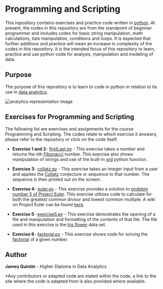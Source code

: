 # Programming and Scripting

This repository contains exercises and practice code written in [python](https://www.python.org/). At present, the codes in this repository are from the standpoint of beginner programmer and includes codes for basic string manipulation, math calculations, lists manipulation, conditions and loops. It is expected that further additions and practice will mean an increase in complexity of 
the codes in this repository. It is the intended focus of this repository to learn, practice and use python code for analysis, manipulation and modeling of data.



## Purpose
The purpose of this repository is to learn to code in python in relation to its use in [data analytics](https://en.wikipedia.org/wiki/Data_analysis). 


![analytics representation image](https://qph.ec.quoracdn.net/main-qimg-19e397f43a1a0dae02b26138806a6c2d.webp)


## Exercises for Programming and Scripting
The following list are exercises and assignments for the course Programming and Scripting. 
The codes relate to which exercise it answers, please refer to the repository or click on the code itself. 

* **Exercise 1 and 2**- [firstLast.py](https://github.com/NurseQ/Programming-and-Scripting/blob/master/firstLast.py) - This exercise
takes a number and returns the nth [Fibonacci](https://en.wikipedia.org/wiki/Fibonacci_number) number. This exercise also shows manipulation of strings and use of the built-in [ord](https://docs.python.org/2/library/functions.html) python function. 

* **Exercise 3**- [collatz.py](https://github.com/NurseQ/Programming-and-Scripting/blob/master/collatz.py) - This exercise takes an
integer input from a user and applies the [Collatz](https://en.wikipedia.org/wiki/Collatz_conjecture) conjecture or sequence to that
number. The sequence is then printed out on the screen. 

* **Exercise 4**- [euler.py](https://github.com/NurseQ/Programming-and-Scripting/blob/master/euler.py) - This exercise provides a 
solution to [problem number 5 of Project Euler](https://projecteuler.net/problem=5). This exercise utilizes code to calculate for 
both the greatest common divisor and lowest common multiple. A wiki on Project Euler can be found [here](https://en.wikipedia.org/wiki/Project_Euler).

* **Exercise 5**- [exercise5.py](https://github.com/NurseQ/Programming-and-Scripting/blob/master/exercise5.py) - This exercise
demostrates the opening of a file and manipulation and formatting of the contents of that file. The file used in this exercise 
is the [Iris flower](https://en.wikipedia.org/wiki/Iris_flower_data_set) data set.

* **Exercise 6**- [factorial.py](https://github.com/NurseQ/Programming-and-Scripting/blob/master/factorial.py) - This exercise 
shows code for solving the [factorial](https://en.wikipedia.org/wiki/Factorial) of a given number. 


## Author
**James Quintin** - Higher Diploma in Data Analytics

*Any contributors or adapted code are stated within the code, a link to the site where the code is adapted from is also provided where available. 
